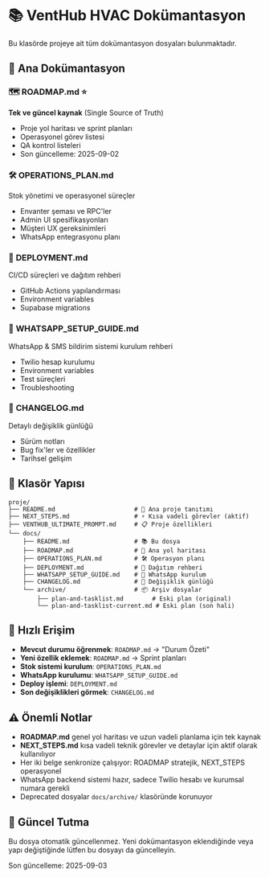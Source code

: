 # 📚 VentHub HVAC Dokümantasyon

Bu klasörde projeye ait tüm dokümantasyon dosyaları bulunmaktadır.

## 📖 Ana Dokümantasyon

### 🗺️ **ROADMAP.md** ⭐
**Tek ve güncel kaynak** (Single Source of Truth)
- Proje yol haritası ve sprint planları
- Operasyonel görev listesi
- QA kontrol listeleri
- Son güncelleme: 2025-09-02

### 🛠️ **OPERATIONS_PLAN.md**
Stok yönetimi ve operasyonel süreçler
- Envanter şeması ve RPC'ler
- Admin UI spesifikasyonları
- Müşteri UX gereksinimleri
- WhatsApp entegrasyonu planı

### 🚀 **DEPLOYMENT.md**
CI/CD süreçleri ve dağıtım rehberi
- GitHub Actions yapılandırması
- Environment variables
- Supabase migrations

### 📱 **WHATSAPP_SETUP_GUIDE.md**
WhatsApp & SMS bildirim sistemi kurulum rehberi
- Twilio hesap kurulumu
- Environment variables
- Test süreçleri
- Troubleshooting

### 📝 **CHANGELOG.md**
Detaylı değişiklik günlüğü
- Sürüm notları
- Bug fix'ler ve özellikler
- Tarihsel gelişim

## 📁 Klasör Yapısı

```
proje/
├── README.md                      # 📄 Ana proje tanıtımı
├── NEXT_STEPS.md                  # ⚡ Kısa vadeli görevler (aktif)
├── VENTHUB_ULTIMATE_PROMPT.md     # 📋 Proje özellikleri
└── docs/
    ├── README.md                  # 📚 Bu dosya
    ├── ROADMAP.md                 # 🎯 Ana yol haritası
    ├── OPERATIONS_PLAN.md         # 🛠️ Operasyon planı
    ├── DEPLOYMENT.md              # 🚀 Dağıtım rehberi
    ├── WHATSAPP_SETUP_GUIDE.md    # 📱 WhatsApp kurulum
    ├── CHANGELOG.md               # 📝 Değişiklik günlüğü
    └── archive/                   # 📦 Arşiv dosyalar
        ├── plan-and-tasklist.md        # Eski plan (original)
        └── plan-and-tasklist-current.md # Eski plan (son hali)
```

## 🎯 Hızlı Erişim

- **Mevcut durumu öğrenmek**: `ROADMAP.md` → "Durum Özeti"
- **Yeni özellik eklemek**: `ROADMAP.md` → Sprint planları
- **Stok sistemi kurulum**: `OPERATIONS_PLAN.md`
- **WhatsApp kurulumu**: `WHATSAPP_SETUP_GUIDE.md`
- **Deploy işlemi**: `DEPLOYMENT.md`
- **Son değişiklikleri görmek**: `CHANGELOG.md`

## ⚠️ Önemli Notlar

- **ROADMAP.md** genel yol haritası ve uzun vadeli planlama için tek kaynak
- **NEXT_STEPS.md** kısa vadeli teknik görevler ve detaylar için aktif olarak kullanılıyor
- Her iki belge senkronize çalışıyor: ROADMAP stratejik, NEXT_STEPS operasyonel
- WhatsApp backend sistemi hazır, sadece Twilio hesabı ve kurumsal numara gerekli
- Deprecated dosyalar `docs/archive/` klasöründe korunuyor

## 🔄 Güncel Tutma

Bu dosya otomatik güncellenmez. Yeni dokümantasyon eklendiğinde veya yapı değiştiğinde lütfen bu dosyayı da güncelleyin.

Son güncelleme: 2025-09-03
